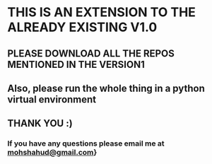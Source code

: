 # THIS IS AN EXTENSION TO THE ALREADY EXISTING V1.0

## PLEASE DOWNLOAD ALL THE REPOS MENTIONED IN THE VERSION1
## Also, please run the whole thing in a python virtual environment

## THANK YOU :)

### If you have any questions please email me at mohshahud@gmail.com}
